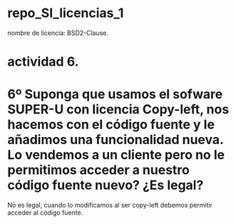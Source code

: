 # repo_SI_licencias_1

nombre de licencia: BSD2-Clause. 

# actividad 6. 
# 6º Suponga que usamos el sofware SUPER-U con licencia Copy-left, nos hacemos con el código fuente y le añadimos una funcionalidad nueva. Lo vendemos a un cliente pero no le permitimos acceder a nuestro código fuente nuevo? ¿Es legal?
No es legal, cuando lo modificamos al ser copy-left debemos permitir acceder al código fuente. 
 
